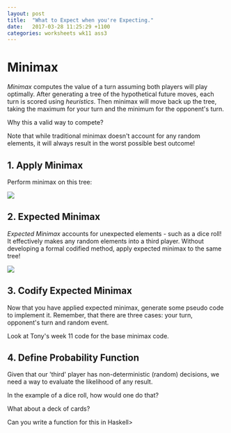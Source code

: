 ```yaml
---
layout: post
title:  "What to Expect when you're Expecting."
date:   2017-03-28 11:25:29 +1100
categories: worksheets wk11 ass3
---
```


# Minimax

*Minimax* computes the value of a turn assuming both players will play optimally. After generating a tree of the hypothetical future moves, each turn is scored using *heuristics*. Then minimax will move back up the tree, taking the maximum for your turn and the minimum for the opponent's turn.

Why this a valid way to compete?

Note that while traditional minimax doesn't account for any random elements, it will always result in the worst possible best outcome!

## 1. Apply Minimax

Perform minimax on this tree:

![](https://github.com/COMP1100-PAL/comp1100-pal.github.io/blob/master/_posts/minimax.png)

## 2. Expected Minimax

*Expected Minimax* accounts for unexpected elements - such as a dice roll! It effectively makes any random elements into a third player. Without developing a formal codified method, apply expected minimax to the same tree!

![](https://github.com/COMP1100-PAL/comp1100-pal.github.io/blob/master/_posts/treez1.png)

## 3. Codify Expected Minimax

Now that you have applied expected minimax, generate some pseudo code to implement it. Remember, that there are three cases: your turn, opponent's turn and random event.

Look at Tony's week 11 code for the base minimax code.

## 4. Define Probability Function

Given that our 'third' player has non-deterministic (random) decisions, we need a way to evaluate the likelihood of any result.

In the example of a dice roll, how would one do that?

What about a deck of cards?

Can you write a function for this in Haskell>
